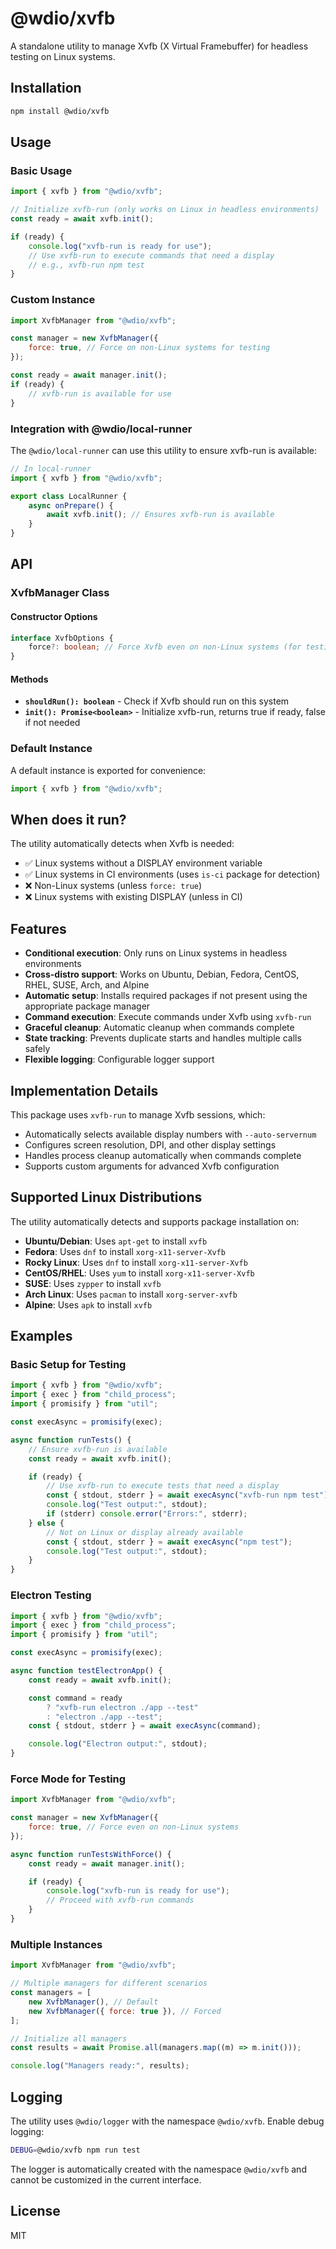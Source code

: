 # @wdio/xvfb

A standalone utility to manage Xvfb (X Virtual Framebuffer) for headless testing on Linux systems.

## Installation

```bash
npm install @wdio/xvfb
```

## Usage

### Basic Usage

```js
import { xvfb } from "@wdio/xvfb";

// Initialize xvfb-run (only works on Linux in headless environments)
const ready = await xvfb.init();

if (ready) {
    console.log("xvfb-run is ready for use");
    // Use xvfb-run to execute commands that need a display
    // e.g., xvfb-run npm test
}
```

### Custom Instance

```js
import XvfbManager from "@wdio/xvfb";

const manager = new XvfbManager({
    force: true, // Force on non-Linux systems for testing
});

const ready = await manager.init();
if (ready) {
    // xvfb-run is available for use
}
```

### Integration with @wdio/local-runner

The `@wdio/local-runner` can use this utility to ensure xvfb-run is available:

```js
// In local-runner
import { xvfb } from "@wdio/xvfb";

export class LocalRunner {
    async onPrepare() {
        await xvfb.init(); // Ensures xvfb-run is available
    }
}
```

## API

### XvfbManager Class

#### Constructor Options

```ts
interface XvfbOptions {
    force?: boolean; // Force Xvfb even on non-Linux systems (for testing)
}
```

#### Methods

-   **`shouldRun(): boolean`** - Check if Xvfb should run on this system
-   **`init(): Promise<boolean>`** - Initialize xvfb-run, returns true if ready, false if not needed

### Default Instance

A default instance is exported for convenience:

```js
import { xvfb } from "@wdio/xvfb";
```

## When does it run?

The utility automatically detects when Xvfb is needed:

-   ✅ Linux systems without a DISPLAY environment variable
-   ✅ Linux systems in CI environments (uses `is-ci` package for detection)
-   ❌ Non-Linux systems (unless `force: true`)
-   ❌ Linux systems with existing DISPLAY (unless in CI)

## Features

-   **Conditional execution**: Only runs on Linux systems in headless environments
-   **Cross-distro support**: Works on Ubuntu, Debian, Fedora, CentOS, RHEL, SUSE, Arch, and Alpine
-   **Automatic setup**: Installs required packages if not present using the appropriate package manager
-   **Command execution**: Execute commands under Xvfb using `xvfb-run`
-   **Graceful cleanup**: Automatic cleanup when commands complete
-   **State tracking**: Prevents duplicate starts and handles multiple calls safely
-   **Flexible logging**: Configurable logger support

## Implementation Details

This package uses `xvfb-run` to manage Xvfb sessions, which:

-   Automatically selects available display numbers with `--auto-servernum`
-   Configures screen resolution, DPI, and other display settings
-   Handles process cleanup automatically when commands complete
-   Supports custom arguments for advanced Xvfb configuration

## Supported Linux Distributions

The utility automatically detects and supports package installation on:

-   **Ubuntu/Debian**: Uses `apt-get` to install `xvfb`
-   **Fedora**: Uses `dnf` to install `xorg-x11-server-Xvfb`
-   **Rocky Linux**: Uses `dnf` to install `xorg-x11-server-Xvfb`
-   **CentOS/RHEL**: Uses `yum` to install `xorg-x11-server-Xvfb`
-   **SUSE**: Uses `zypper` to install `xvfb`
-   **Arch Linux**: Uses `pacman` to install `xorg-server-xvfb`
-   **Alpine**: Uses `apk` to install `xvfb`

## Examples

### Basic Setup for Testing

```js
import { xvfb } from "@wdio/xvfb";
import { exec } from "child_process";
import { promisify } from "util";

const execAsync = promisify(exec);

async function runTests() {
    // Ensure xvfb-run is available
    const ready = await xvfb.init();

    if (ready) {
        // Use xvfb-run to execute tests that need a display
        const { stdout, stderr } = await execAsync("xvfb-run npm test");
        console.log("Test output:", stdout);
        if (stderr) console.error("Errors:", stderr);
    } else {
        // Not on Linux or display already available
        const { stdout, stderr } = await execAsync("npm test");
        console.log("Test output:", stdout);
    }
}
```

### Electron Testing

```js
import { xvfb } from "@wdio/xvfb";
import { exec } from "child_process";
import { promisify } from "util";

const execAsync = promisify(exec);

async function testElectronApp() {
    const ready = await xvfb.init();

    const command = ready
        ? "xvfb-run electron ./app --test"
        : "electron ./app --test";
    const { stdout, stderr } = await execAsync(command);

    console.log("Electron output:", stdout);
}
```

### Force Mode for Testing

```js
import XvfbManager from "@wdio/xvfb";

const manager = new XvfbManager({
    force: true, // Force even on non-Linux systems
});

async function runTestsWithForce() {
    const ready = await manager.init();

    if (ready) {
        console.log("xvfb-run is ready for use");
        // Proceed with xvfb-run commands
    }
}
```

### Multiple Instances

```js
import XvfbManager from "@wdio/xvfb";

// Multiple managers for different scenarios
const managers = [
    new XvfbManager(), // Default
    new XvfbManager({ force: true }), // Forced
];

// Initialize all managers
const results = await Promise.all(managers.map((m) => m.init()));

console.log("Managers ready:", results);
```

## Logging

The utility uses `@wdio/logger` with the namespace `@wdio/xvfb`. Enable debug logging:

```bash
DEBUG=@wdio/xvfb npm run test
```

The logger is automatically created with the namespace `@wdio/xvfb` and cannot be customized in the current interface.

## License

MIT

